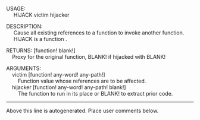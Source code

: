 USAGE:  
&nbsp;&nbsp;&nbsp;&nbsp;&nbsp;HIJACK&nbsp;victim&nbsp;hijacker&nbsp;  
  
DESCRIPTION:  
&nbsp;&nbsp;&nbsp;&nbsp;&nbsp;Cause&nbsp;all&nbsp;existing&nbsp;references&nbsp;to&nbsp;a&nbsp;function&nbsp;to&nbsp;invoke&nbsp;another&nbsp;function.  
&nbsp;&nbsp;&nbsp;&nbsp;&nbsp;HIJACK&nbsp;is&nbsp;a&nbsp;function&nbsp;.  
  
RETURNS:&nbsp;[function!&nbsp;blank!]  
&nbsp;&nbsp;&nbsp;&nbsp;Proxy&nbsp;for&nbsp;the&nbsp;original&nbsp;function,&nbsp;BLANK!&nbsp;if&nbsp;hijacked&nbsp;with&nbsp;BLANK!  
  
ARGUMENTS:  
&nbsp;&nbsp;&nbsp;&nbsp;victim&nbsp;[function!&nbsp;any-word!&nbsp;any-path!]  
&nbsp;&nbsp;&nbsp;&nbsp;&nbsp;&nbsp;&nbsp;&nbsp;Function&nbsp;value&nbsp;whose&nbsp;references&nbsp;are&nbsp;to&nbsp;be&nbsp;affected.  
&nbsp;&nbsp;&nbsp;&nbsp;hijacker&nbsp;[function!&nbsp;any-word!&nbsp;any-path!&nbsp;blank!]  
&nbsp;&nbsp;&nbsp;&nbsp;&nbsp;&nbsp;&nbsp;&nbsp;The&nbsp;function&nbsp;to&nbsp;run&nbsp;in&nbsp;its&nbsp;place&nbsp;or&nbsp;BLANK!&nbsp;to&nbsp;extract&nbsp;prior&nbsp;code.  
___
Above this line is autogenerated. Place user comments below.